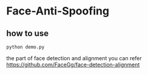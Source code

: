# Face-Anti-Spoofing

## how to use

`python demo.py`

the part of face detection and alignment you can refer https://github.com/FaceGg/face-detection-alignment


